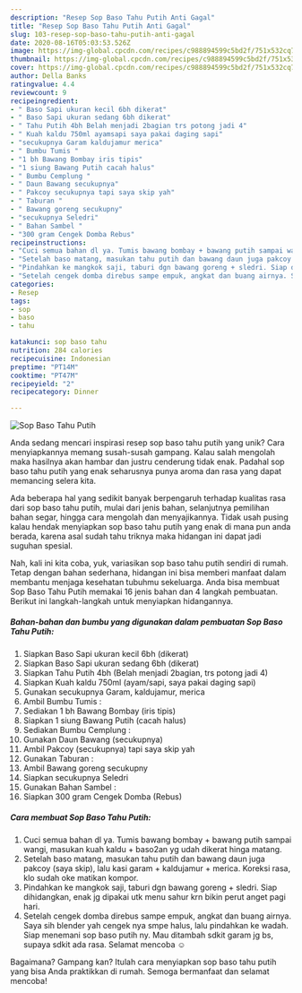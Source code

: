 ```yaml
---
description: "Resep Sop Baso Tahu Putih Anti Gagal"
title: "Resep Sop Baso Tahu Putih Anti Gagal"
slug: 103-resep-sop-baso-tahu-putih-anti-gagal
date: 2020-08-16T05:03:53.526Z
image: https://img-global.cpcdn.com/recipes/c988894599c5bd2f/751x532cq70/sop-baso-tahu-putih-foto-resep-utama.jpg
thumbnail: https://img-global.cpcdn.com/recipes/c988894599c5bd2f/751x532cq70/sop-baso-tahu-putih-foto-resep-utama.jpg
cover: https://img-global.cpcdn.com/recipes/c988894599c5bd2f/751x532cq70/sop-baso-tahu-putih-foto-resep-utama.jpg
author: Della Banks
ratingvalue: 4.4
reviewcount: 9
recipeingredient:
- " Baso Sapi ukuran kecil 6bh dikerat"
- " Baso Sapi ukuran sedang 6bh dikerat"
- " Tahu Putih 4bh Belah menjadi 2bagian trs potong jadi 4"
- " Kuah kaldu 750ml ayamsapi saya pakai daging sapi"
- "secukupnya Garam kaldujamur merica"
- " Bumbu Tumis "
- "1 bh Bawang Bombay iris tipis"
- "1 siung Bawang Putih cacah halus"
- " Bumbu Cemplung "
- " Daun Bawang secukupnya"
- " Pakcoy secukupnya tapi saya skip yah"
- " Taburan "
- " Bawang goreng secukupny"
- "secukupnya Seledri"
- " Bahan Sambel "
- "300 gram Cengek Domba Rebus"
recipeinstructions:
- "Cuci semua bahan dl ya. Tumis bawang bombay + bawang putih sampai wangi, masukan kuah kaldu + baso2an yg udah dikerat hinga matang."
- "Setelah baso matang, masukan tahu putih dan bawang daun juga pakcoy (saya skip), lalu kasi garam + kaldujamur + merica. Koreksi rasa, klo sudah oke matikan kompor."
- "Pindahkan ke mangkok saji, taburi dgn bawang goreng + sledri. Siap dihidangkan, enak jg dipakai utk menu sahur krn bikin perut anget pagi hari."
- "Setelah cengek domba direbus sampe empuk, angkat dan buang airnya. Saya sih blender yah cengek nya smpe halus, lalu pindahkan ke wadah. Siap menemani sop baso putih ny. Mau ditambah sdkit garam jg bs, supaya sdkit ada rasa. Selamat mencoba ☺"
categories:
- Resep
tags:
- sop
- baso
- tahu

katakunci: sop baso tahu 
nutrition: 284 calories
recipecuisine: Indonesian
preptime: "PT14M"
cooktime: "PT47M"
recipeyield: "2"
recipecategory: Dinner

---
```



![Sop Baso Tahu Putih](https://img-global.cpcdn.com/recipes/c988894599c5bd2f/751x532cq70/sop-baso-tahu-putih-foto-resep-utama.jpg)

Anda sedang mencari inspirasi resep sop baso tahu putih yang unik? Cara menyiapkannya memang susah-susah gampang. Kalau salah mengolah maka hasilnya akan hambar dan justru cenderung tidak enak. Padahal sop baso tahu putih yang enak seharusnya punya aroma dan rasa yang dapat memancing selera kita.

Ada beberapa hal yang sedikit banyak berpengaruh terhadap kualitas rasa dari sop baso tahu putih, mulai dari jenis bahan, selanjutnya pemilihan bahan segar, hingga cara mengolah dan menyajikannya. Tidak usah pusing kalau hendak menyiapkan sop baso tahu putih yang enak di mana pun anda berada, karena asal sudah tahu triknya maka hidangan ini dapat jadi suguhan spesial.




Nah, kali ini kita coba, yuk, variasikan sop baso tahu putih sendiri di rumah. Tetap dengan bahan sederhana, hidangan ini bisa memberi manfaat dalam membantu menjaga kesehatan tubuhmu sekeluarga. Anda bisa membuat Sop Baso Tahu Putih memakai 16 jenis bahan dan 4 langkah pembuatan. Berikut ini langkah-langkah untuk menyiapkan hidangannya.

<!--inarticleads1-->

##### Bahan-bahan dan bumbu yang digunakan dalam pembuatan Sop Baso Tahu Putih:

1. Siapkan  Baso Sapi ukuran kecil 6bh (dikerat)
1. Siapkan  Baso Sapi ukuran sedang 6bh (dikerat)
1. Siapkan  Tahu Putih 4bh (Belah menjadi 2bagian, trs potong jadi 4)
1. Siapkan  Kuah kaldu 750ml (ayam/sapi, saya pakai daging sapi)
1. Gunakan secukupnya Garam, kaldujamur, merica
1. Ambil  Bumbu Tumis :
1. Sediakan 1 bh Bawang Bombay (iris tipis)
1. Siapkan 1 siung Bawang Putih (cacah halus)
1. Sediakan  Bumbu Cemplung :
1. Gunakan  Daun Bawang (secukupnya)
1. Ambil  Pakcoy (secukupnya) tapi saya skip yah
1. Gunakan  Taburan :
1. Ambil  Bawang goreng secukupny
1. Siapkan secukupnya Seledri
1. Gunakan  Bahan Sambel :
1. Siapkan 300 gram Cengek Domba (Rebus)




<!--inarticleads2-->

##### Cara membuat Sop Baso Tahu Putih:

1. Cuci semua bahan dl ya. Tumis bawang bombay + bawang putih sampai wangi, masukan kuah kaldu + baso2an yg udah dikerat hinga matang.
1. Setelah baso matang, masukan tahu putih dan bawang daun juga pakcoy (saya skip), lalu kasi garam + kaldujamur + merica. Koreksi rasa, klo sudah oke matikan kompor.
1. Pindahkan ke mangkok saji, taburi dgn bawang goreng + sledri. Siap dihidangkan, enak jg dipakai utk menu sahur krn bikin perut anget pagi hari.
1. Setelah cengek domba direbus sampe empuk, angkat dan buang airnya. Saya sih blender yah cengek nya smpe halus, lalu pindahkan ke wadah. Siap menemani sop baso putih ny. Mau ditambah sdkit garam jg bs, supaya sdkit ada rasa. Selamat mencoba ☺




Bagaimana? Gampang kan? Itulah cara menyiapkan sop baso tahu putih yang bisa Anda praktikkan di rumah. Semoga bermanfaat dan selamat mencoba!
